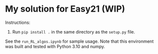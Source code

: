 # My solution for Easy21 (WIP)

Instructions:
1. Run `pip install .` in the same directory as the `setup.py` file. 

See the `run_RL_algos.ipynb` for sample usage. Note that this environment was built
and tested with Python 3.10 and numpy. 